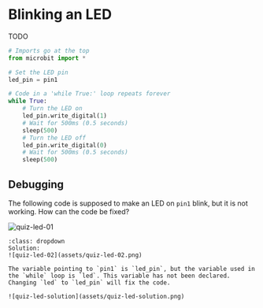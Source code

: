 # Blinking an LED

TODO

```python
# Imports go at the top
from microbit import *

# Set the LED pin
led_pin = pin1

# Code in a 'while True:' loop repeats forever
while True:
    # Turn the LED on
    led_pin.write_digital(1)
    # Wait for 500ms (0.5 seconds)
    sleep(500)
    # Turn the LED off
    led_pin.write_digital(0)
    # Wait for 500ms (0.5 seconds)
    sleep(500)

```

## Debugging

The following code is supposed to make an LED on `pin1` blink, but it is not working. How can the code be fixed?

![quiz-led-01](assets/quiz-led-01.png)

```{admonition} Click here to reveal the solutions.
:class: dropdown
Solution:
![quiz-led-02](assets/quiz-led-02.png)

The variable pointing to `pin1` is `led_pin`, but the variable used in the `while` loop is `led`. This variable has not been declared. Changing `led` to `led_pin` will fix the code.

![quiz-led-solution](assets/quiz-led-solution.png)

```